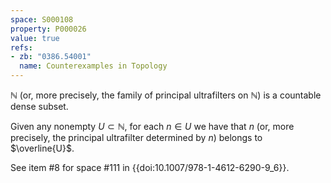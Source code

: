 ```yaml
---
space: S000108
property: P000026
value: true
refs:
- zb: "0386.54001"
  name: Counterexamples in Topology
---
```


$\mathbb{N}$ (or, more precisely, the family of principal ultrafilters on $\mathbb{N}$) is a countable dense subset.

Given any nonempty $U \subset \mathbb{N}$, for each $n \in U$ we have that $n$ (or, more precisely, the principal ultrafilter determined by $n$) belongs to $\overline{U}$.

See item #8 for space #111 in {{doi:10.1007/978-1-4612-6290-9_6}}.
